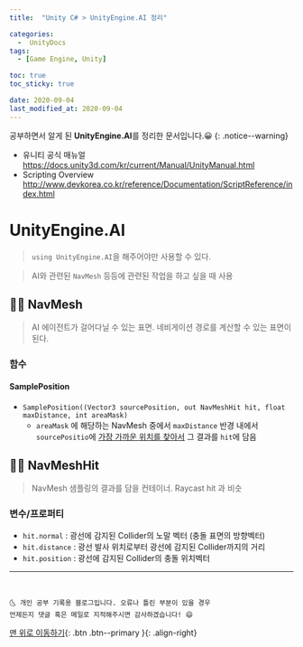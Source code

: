 ```yaml
---
title:  "Unity C# > UnityEngine.AI 정리" 

categories:
  -  UnityDocs
tags:
  - [Game Engine, Unity]

toc: true
toc_sticky: true

date: 2020-09-04
last_modified_at: 2020-09-04
---
```


공부하면서 알게 된 **UnityEngine.AI**를 정리한 문서입니다.😀
{: .notice--warning}

- 유니티 공식 매뉴얼 <https://docs.unity3d.com/kr/current/Manual/UnityManual.html>
- Scripting Overview <http://www.devkorea.co.kr/reference/Documentation/ScriptReference/index.html>


# UnityEngine.AI

> `using UnityEngine.AI`을 해주어야만 사용할 수 있다. 

> AI와 관련된 `NavMesh` 등등에 관련된 작업을 하고 싶을 때 사용

## 👩‍🦰 NavMesh

> AI 에이전트가 걸어다닐 수 있는 표면. 네비게이션 경로를 계산할 수 있는 표면이 된다.

### 함수

#### SamplePosition

  - `SamplePosition((Vector3 sourcePosition, out NavMeshHit hit, float maxDistance, int areaMask)`
    - `areaMask` 에 해당하는 NavMesh 중에서  `maxDistance` 반경 내에서 `sourcePositio`에 <u>가장 가까운 위치를 찾아서</u> 그 결과를 `hit`에 담음

## 👩‍🦰 NavMeshHit

> NavMesh 샘플링의 결과를 담을 컨테이너. Raycast hit 과 비슷

### 변수/프로퍼티

  - `hit.normal` : 광선에 감지된 Collider의 노말 벡터 (충돌 표면의 방향벡터)
  - `hit.distance` : 광선 발사 위치로부터 광선에 감지된 Collider까지의 거리
  - `hit.position` : 광선에 감지된 Collider의 충돌 위치벡터


***
<br>

    🌜 개인 공부 기록용 블로그입니다. 오류나 틀린 부분이 있을 경우 
    언제든지 댓글 혹은 메일로 지적해주시면 감사하겠습니다! 😄

[맨 위로 이동하기](#){: .btn .btn--primary }{: .align-right}